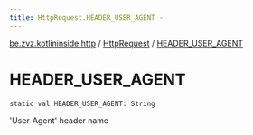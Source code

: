 ```yaml
---
title: HttpRequest.HEADER_USER_AGENT - 
---
```


[be.zvz.kotlininside.http](../index.html) / [HttpRequest](index.html) / [HEADER_USER_AGENT](./-h-e-a-d-e-r_-u-s-e-r_-a-g-e-n-t.html)

# HEADER_USER_AGENT

`static val HEADER_USER_AGENT: String`

'User-Agent' header name

